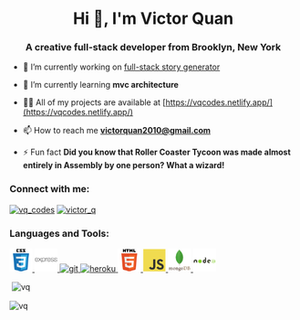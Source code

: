 <h1 align="center">Hi 👋, I'm Victor Quan</h1>
<h3 align="center">A creative full-stack developer from Brooklyn, New York</h3>

- 🔭 I’m currently working on [full-stack story generator](https://github.com/Victor-Quan/stories)

- 🌱 I’m currently learning **mvc architecture**

- 👨‍💻 All of my projects are available at [https://vqcodes.netlify.app/](https://vqcodes.netlify.app/)

- 📫 How to reach me **victorquan2010@gmail.com**

- ⚡ Fun fact **Did you know that Roller Coaster Tycoon was made almost entirely in Assembly by one person? What a wizard!**

<h3 align="left">Connect with me:</h3>
<p align="left">
<a href="https://twitter.com/vq_codes" target="blank"><img align="center" src="https://raw.githubusercontent.com/rahuldkjain/github-profile-readme-generator/master/src/images/icons/Social/twitter.svg" alt="vq_codes" height="30" width="40" /></a>
<a href="https://www.leetcode.com/victor_q" target="blank"><img align="center" src="https://raw.githubusercontent.com/rahuldkjain/github-profile-readme-generator/master/src/images/icons/Social/leet-code.svg" alt="victor_q" height="30" width="40" /></a>
</p>

<h3 align="left">Languages and Tools:</h3>
<p align="left"> <a href="https://www.w3schools.com/css/" target="_blank" rel="noreferrer"> <img src="https://raw.githubusercontent.com/devicons/devicon/master/icons/css3/css3-original-wordmark.svg" alt="css3" width="40" height="40"/> </a> <a href="https://expressjs.com" target="_blank" rel="noreferrer"> <img src="https://raw.githubusercontent.com/devicons/devicon/master/icons/express/express-original-wordmark.svg" alt="express" width="40" height="40"/> </a> <a href="https://git-scm.com/" target="_blank" rel="noreferrer"> <img src="https://www.vectorlogo.zone/logos/git-scm/git-scm-icon.svg" alt="git" width="40" height="40"/> </a> <a href="https://heroku.com" target="_blank" rel="noreferrer"> <img src="https://www.vectorlogo.zone/logos/heroku/heroku-icon.svg" alt="heroku" width="40" height="40"/> </a> <a href="https://www.w3.org/html/" target="_blank" rel="noreferrer"> <img src="https://raw.githubusercontent.com/devicons/devicon/master/icons/html5/html5-original-wordmark.svg" alt="html5" width="40" height="40"/> </a> <a href="https://developer.mozilla.org/en-US/docs/Web/JavaScript" target="_blank" rel="noreferrer"> <img src="https://raw.githubusercontent.com/devicons/devicon/master/icons/javascript/javascript-original.svg" alt="javascript" width="40" height="40"/> </a> <a href="https://www.mongodb.com/" target="_blank" rel="noreferrer"> <img src="https://raw.githubusercontent.com/devicons/devicon/master/icons/mongodb/mongodb-original-wordmark.svg" alt="mongodb" width="40" height="40"/> </a> <a href="https://nodejs.org" target="_blank" rel="noreferrer"> <img src="https://raw.githubusercontent.com/devicons/devicon/master/icons/nodejs/nodejs-original-wordmark.svg" alt="nodejs" width="40" height="40"/> </a> </p>

<p>&nbsp;<img align="center" src="https://github-readme-stats.vercel.app/api?username=vq&show_icons=true&locale=en" alt="vq" /></p>

<p><img align="center" src="https://github-readme-streak-stats.herokuapp.com/?user=vq&" alt="vq" /></p>
